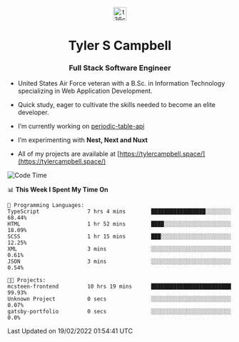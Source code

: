 <p align="center">
<a href="https://www.linkedin.com/in/t36campbell" target="blank"><img align="center" src="https://ik.imagekit.io/t36campbell/Portfolio/linkedin.png.original_m8bbGgPh6.png" alt="t36campbell" height="30" width="30" /></a>
</p>
<h1 align="center">Tyler S Campbell</h1>
<h3 align="center">Full Stack Software Engineer</h3>

* United States Air Force veteran with a B.Sc. in Information Technology specializing in Web Application Development. 

* Quick study, eager to cultivate the skills needed to become an elite developer.

* I’m currently working on [periodic-table-api](https://github.com/t36campbell/periodic-table-api)

* I’m experimenting with **Nest, Next and Nuxt**

* All of my projects are available at [https://tylercampbell.space/](https://tylercampbell.space/)

<!--START_SECTION:waka-->
![Code Time](http://img.shields.io/badge/Code%20Time-1%2C433%20hrs%2028%20mins-blue)

📊 **This Week I Spent My Time On** 

```text
💬 Programming Languages: 
TypeScript               7 hrs 4 mins        █████████████████░░░░░░░░   68.44% 
HTML                     1 hr 52 mins        ████░░░░░░░░░░░░░░░░░░░░░   18.09% 
SCSS                     1 hr 15 mins        ███░░░░░░░░░░░░░░░░░░░░░░   12.25% 
XML                      3 mins              ░░░░░░░░░░░░░░░░░░░░░░░░░   0.61% 
JSON                     3 mins              ░░░░░░░░░░░░░░░░░░░░░░░░░   0.54%

🐱‍💻 Projects: 
mcsteen-frontend         10 hrs 19 mins      █████████████████████████   99.93% 
Unknown Project          0 secs              ░░░░░░░░░░░░░░░░░░░░░░░░░   0.07% 
gatsby-portfolio         0 secs              ░░░░░░░░░░░░░░░░░░░░░░░░░   0.0%

```


 Last Updated on 19/02/2022 01:54:41 UTC
<!--END_SECTION:waka-->
